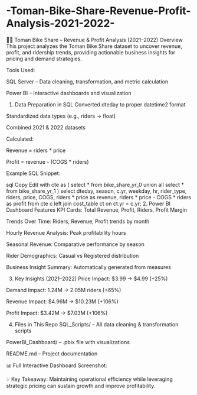 # -Toman-Bike-Share-Revenue-Profit-Analysis-2021-2022-
🚴‍♂️ Toman Bike Share – Revenue & Profit Analysis (2021–2022)
Overview
This project analyzes the Toman Bike Share dataset to uncover revenue, profit, and ridership trends, providing actionable business insights for pricing and demand strategies.

Tools Used:

SQL Server – Data cleaning, transformation, and metric calculation

Power BI – Interactive dashboards and visualization

1. Data Preparation in SQL
Converted dteday to proper datetime2 format

Standardized data types (e.g., riders → float)

Combined 2021 & 2022 datasets

Calculated:

Revenue = riders * price

Profit = revenue - (COGS * riders)

Example SQL Snippet:

sql
Copy
Edit
with cte as (
    select * from bike_share_yr_0
    union all 
    select * from bike_share_yr_1
)
select 
    dteday,
    season,
    c.yr,
    weekday,
    hr,
    rider_type,
    riders,
    price,
    COGS,
    riders * price as revenue,
    riders * price - COGS * riders as profit
from cte c
left join cost_table ct on ct.yr = c.yr;
2. Power BI Dashboard Features
KPI Cards: Total Revenue, Profit, Riders, Profit Margin

Trends Over Time: Riders, Revenue, Profit trends by month

Hourly Revenue Analysis: Peak profitability hours

Seasonal Revenue: Comparative performance by season

Rider Demographics: Casual vs Registered distribution

Business Insight Summary: Automatically generated from measures

3. Key Insights (2021–2022)
Price Impact: $3.99 → $4.99 (+25%)

Demand Impact: 1.24M → 2.05M riders (+65%)

Revenue Impact: $4.96M → $10.23M (+106%)

Profit Impact: $3.42M → $7.03M (+106%)

4. Files in This Repo
SQL_Scripts/ – All data cleaning & transformation scripts

PowerBI_Dashboard/ – .pbix file with visualizations

README.md – Project documentation

📊 Full Interactive Dashboard Screenshot:

💡 Key Takeaway:
Maintaining operational efficiency while leveraging strategic pricing can sustain growth and improve profitability.

